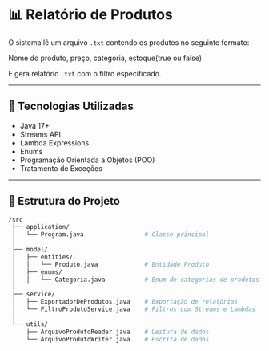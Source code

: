 # 📊 Relatório de Produtos

O sistema lê um arquivo `.txt` contendo os produtos no seguinte formato:   

Nome do produto, preço, categoria, estoque(true ou false)

E gera relatório `.txt` com o filtro especificado.

---

## 🚀 Tecnologias Utilizadas
- Java 17+  
- Streams API  
- Lambda Expressions  
- Enums  
- Programação Orientada a Objetos (POO)
- Tratamento de Exceções

---

## 📂 Estrutura do Projeto

```bash
/src
 ├── application/
 │   └── Program.java                 # Classe principal
 │
 ├── model/
 │   ├── entities/
 │   │   └── Produto.java             # Entidade Produto
 │   ├── enums/
 │   │   └── Categoria.java           # Enum de categorias de produtos
 │
 ├── service/
 │   ├── ExportadorDeProdutos.java    # Exportação de relatórios
 │   └── FiltroProdutoService.java    # Filtros com Streams e Lambdas
 │
 └── utils/
     ├── ArquivoProdutoReader.java    # Leitura de dados
     └── ArquivoProdutoWriter.java    # Escrita de dados 

